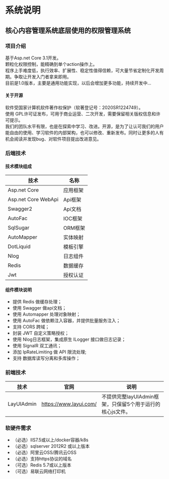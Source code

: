 
# 系统说明
## 核心内容管理系统底层使用的权限管理系统
### 项目介绍
基于Asp.net Core 3.1开发。  
颗粒化权限控制，能精确到单个action操作上。  
程序上手难度低，执行效率、扩展性、稳定性值得信赖，可大量节省定制化开发周期。争取让开发入门者拿来即用。  
目前是1.0版本，主要是通用功能实现，以后会增加更多功能，持续开发中...  
#### 关于开源
软件受国家计算机软件著作权保护（软著登记号：2020SR1224749）。  
使用 GPL许可证发布，可用于商业运营、二次开发，需要保留相关版权信息和许可提示。  
我们的团队水平有限，也是在探索中学习、改进。开源，是为了让认可我们的用户能自由的使用、学习软件的内部架构，也可以修改、重新发布。同时让更多的人有机会阅读并发现bug、对软件项目提出改进意见。

### 后端技术
#### 技术模块组成
| 技术 | 名称 |
| --- | --- | 
| Asp.net Core | 应用框架| 
| Asp.net Core WebApi | Api框架| 
| Swagger2 | Api文档| 
| AutoFac | IOC框架| 
| SqlSugar | ORM框架| 
| AutoMapper | 实体映射|
| DotLiquid | 模板引擎|
| Nlog | 日志组件|
| Redis | 数据缓存|
| Jwt | 授权认证|


#### 组件模块说明

- 提供 Redis 做缓存处理；
- 使用 Swagger 做api文档；
- 使用 Automapper 处理对象映射；
- 使用 AutoFac 做依赖注入容器，并提供批量服务注入；
- 支持 CORS 跨域；
- 封装 JWT 自定义策略授权；
- 使用 Nlog日志框架，集成原生 ILogger 接口做日志记录；
- 使用 SignalR 双工通讯；
- 添加 IpRateLimiting 做 API 限流处理;
- 支持 数据库读写分离和多库操作；


### 前端技术
| 技术 | 官网 | 说明 |
| --- | --- |--- |
| LayUIAdmin | https://www.layui.com/ | 不提供完整layUIAdmin框架，只保留5个用于运行的核心js文件。 |


### 软硬件需求

- （必选）IIS7.5或以上/docker容器/k8s
- （必选）sqlserver 2012R2 或以上版本
- （必选）阿里云OSS/腾讯云OSS
- （必选）支持https协议的域名
- （可选）Redis 5.7或以上版本
- （可选）易联云网络打印机




